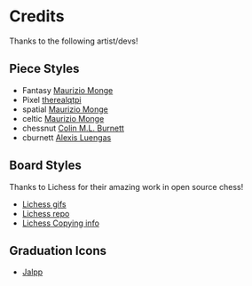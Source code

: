 # Credits

Thanks to the following artist/devs!

## Piece Styles

- Fantasy [Maurizio Monge](https://github.com/maurimo/chess-art)
- Pixel [therealqtpi](https://twitter.com/therealqtpi)
- spatial [Maurizio Monge](https://github.com/maurimo/chess-art)
- celtic [Maurizio Monge](https://github.com/maurimo/chess-art)
- chessnut [Colin M.L. Burnett](https://en.wikipedia.org/wiki/User:Cburnett)
- cburnett [Alexis Luengas](https://github.com/LexLuengas)


## Board Styles

Thanks to Lichess for their amazing work in open source chess!

- [Lichess gifs](https://github.com/lichess-org/lila-gif/tree/master/theme/piece/cburnett)
- [Lichess repo](https://github.com/lichess-org/lila/tree/master/public/images/board)
- [Lichess Copying info](https://github.com/lichess-org/lila/blob/master/COPYING.md)

## Graduation Icons

- [Jalpp](https://github.com/jalpp/DojoIcons)
